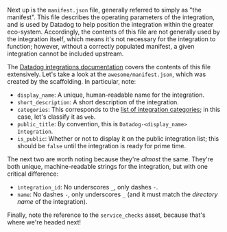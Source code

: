 Next up is the `manifest.json` file, generally referred to simply as "the manifest". This file describes the operating parameters of the integration, and is used by Datadog to help position the integration within the greater eco-system. Accordingly, the contents of this file are not generally used by the integration itself, which means it's not necessary for the integration to function; however, without a correctly populated manifest, a given integration cannot be included upstream.

The [Datadog integrations documentation](https://docs.datadoghq.com/developers/integrations/new_check_howto/#manifest-file) covers the contents of this file extensively. Let's take a look at the `awesome/manifest.json`, which was created by the scaffolding. In particular, note:
- `display_name`: A unique, human-readable name for the integration.
- `short_description`: A short description of the integration.
- `categories`: This corresponds to the [list of integration categories](https://docs.datadoghq.com/integrations/); in this case, let's classify it as `web`.
- `public_title`: By convention, this is `Datadog-<display_name> Integration`.
- `is_public`: Whether or not to display it on the public integration list; this should be `false` until the integration is ready for prime time.

The next two are worth noting because they're _almost_ the same. They're both unique, machine-readable strings for the integration, but with one critical difference:
- `integration_id`: No underscores `_`, only dashes `-`.
- `name`: No dashes `-`, only underscores `_` (and it must match the _directory name_ of the integration).

Finally, note the reference to the `service_checks` asset, because that's where we're headed next!
